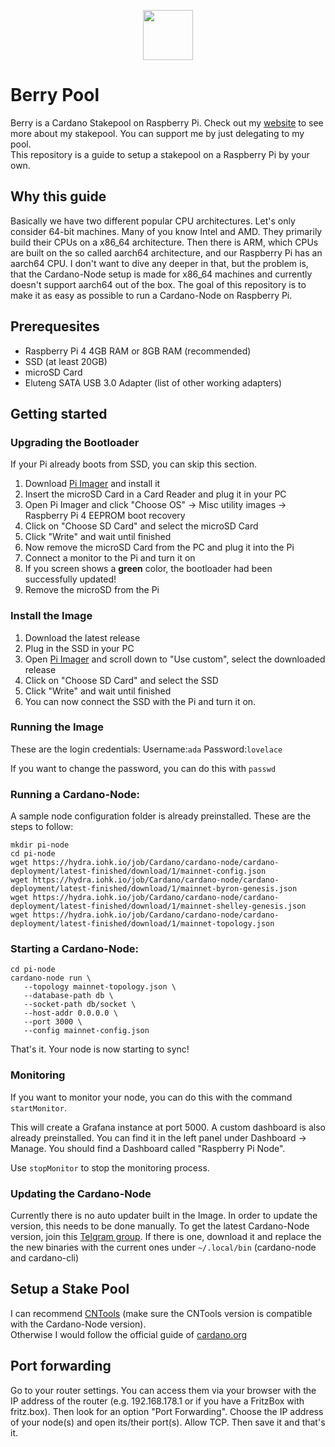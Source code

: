 <p align="center"><img width="80px" src="https://github.com/alessandrokonrad/Pi-Pool/blob/master/images/logo.svg"></img></p>

# Berry Pool

Berry is a Cardano Stakepool on Raspberry Pi. Check out my <a href="https://pipool.online">website</a> to see more about my stakepool. You can support me by just delegating to my pool. <br>
This repository is a guide to setup a stakepool on a Raspberry Pi by your own.

## Why this guide

Basically we have two different popular CPU architectures. Let's only consider 64-bit machines. Many of you know Intel and AMD. They primarily build their CPUs on a x86_64 architecture. Then there is ARM, which CPUs are built on the so called aarch64 architecture, and our Raspberry Pi has an aarch64 CPU. I don't want to dive any deeper in that, but the problem is, that the Cardano-Node setup is made for x86_64 machines and currently doesn't support aarch64 out of the box. The goal of this repository is to make it as easy as possible to run a Cardano-Node on Raspberry Pi.

## Prerequesites

- Raspberry Pi 4 4GB RAM or 8GB RAM (recommended)
- SSD (at least 20GB)
- microSD Card
- Eluteng SATA USB 3.0 Adapter (<a>list of other working adapters</a>)

## Getting started

### Upgrading the Bootloader

If your Pi already boots from SSD, you can skip this section.

1. Download <a href="https://www.raspberrypi.org/downloads/">Pi Imager</a> and install it
2. Insert the microSD Card in a Card Reader and plug it in your PC
3. Open Pi Imager and click "Choose OS" -> Misc utility images -> Raspberry Pi 4 EEPROM boot recovery
4. Click on "Choose SD Card" and select the microSD Card
5. Click "Write" and wait until finished
6. Now remove the microSD Card from the PC and plug it into the Pi
7. Connect a monitor to the Pi and turn it on
8. If you screen shows a <b>green</b> color, the bootloader had been successfully updated!
9. Remove the microSD from the Pi

### Install the Image
1. Download the latest release
2. Plug in the SSD in your PC
3. Open <a href="https://www.raspberrypi.org/downloads/">Pi Imager</a> and scroll down to "Use custom", select the downloaded release
4. Click on "Choose SD Card" and select the SSD
5. Click "Write" and wait until finished
6. You can now connect the SSD with the Pi and turn it on.

### Running the Image
These are the login credentials:
Username:<code>ada</code>
Password:<code>lovelace</code>

If you want to change the password, you can do this with <code>passwd</code>

### Running a Cardano-Node:

A sample node configuration folder is already preinstalled. These are the steps to follow:

```
mkdir pi-node
cd pi-node
wget https://hydra.iohk.io/job/Cardano/cardano-node/cardano-deployment/latest-finished/download/1/mainnet-config.json
wget https://hydra.iohk.io/job/Cardano/cardano-node/cardano-deployment/latest-finished/download/1/mainnet-byron-genesis.json
wget https://hydra.iohk.io/job/Cardano/cardano-node/cardano-deployment/latest-finished/download/1/mainnet-shelley-genesis.json
wget https://hydra.iohk.io/job/Cardano/cardano-node/cardano-deployment/latest-finished/download/1/mainnet-topology.json

```


### Starting a Cardano-Node:
```
cd pi-node
cardano-node run \
   --topology mainnet-topology.json \
   --database-path db \
   --socket-path db/socket \
   --host-addr 0.0.0.0 \
   --port 3000 \
   --config mainnet-config.json
```

That's it. Your node is now starting to sync!

### Monitoring
If you want to monitor your node, you can do this with the command <code>startMonitor</code>.

This will create a Grafana instance at port 5000. A custom dashboard is also already preinstalled. You can find it in the left panel under Dashboard -> Manage. You should find a Dashboard called "Raspberry Pi Node".

Use <code>stopMonitor</code> to stop the monitoring process.


### Updating the Cardano-Node

Currently there is no auto updater built in the Image. In order to update the version, this needs to be done manually.
To get the latest Cardano-Node version, join this <a href="https://t.me/joinchat/FeKTCBu-pn5OUZUz4joF2w">Telgram group</a>.
If there is one, download it and replace the the new binaries with the current ones under <code>~/.local/bin</code> (cardano-node and cardano-cli)


## Setup a Stake Pool

I can recommend <a href="https://cardano-community.github.io/guild-operators/#/">CNTools</a> (make sure the CNTools version is compatible with the Cardano-Node version).<br />
Otherwise I would follow the official guide of <a href="https://cardano-foundation-cardano.readthedocs-hosted.com/en/latest/getting-started/stake-pool-operators/index.html">cardano.org</a>

## Port forwarding

Go to your router settings. You can access them via your browser with the IP address of the router (e.g. 192.168.178.1 or if you have a FritzBox with fritz.box).
Then look for an option "Port Forwarding". Choose the IP address of your node(s) and open its/their port(s). Allow TCP. Then save it and that's it.

